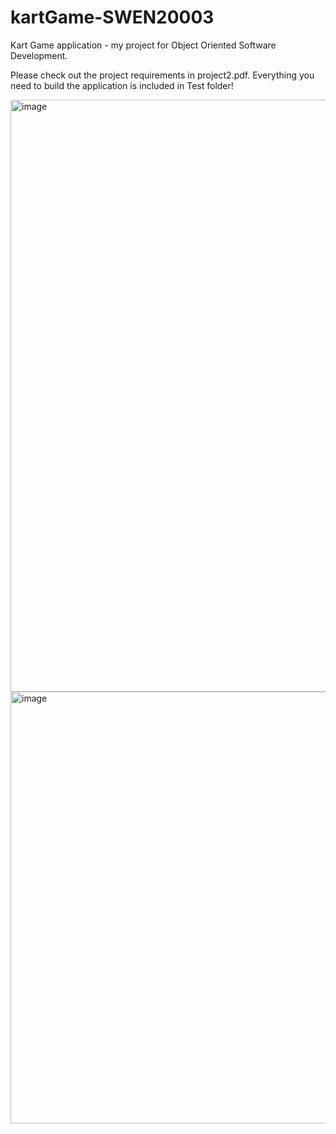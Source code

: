 # kartGame-SWEN20003
Kart Game application - my project for Object Oriented Software Development.

Please check out the project requirements in project2.pdf. Everything you need to build the application is included in Test folder!

<img width="947" alt="image" src="https://github.com/gabbyKhanh/kartGame-SWEN20003/assets/37475738/4d27fb77-ce96-43ad-903d-4421c8179396">

<img width="691" alt="image" src="https://github.com/gabbyKhanh/kartGame-SWEN20003/assets/37475738/17419323-4aed-430c-afe1-fb050fb3b9a3">


